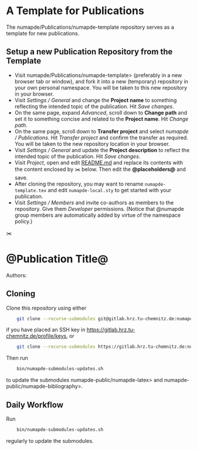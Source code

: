 # A Template for Publications

The numapde/Publications/numapde-template repository serves as a template for new publications.

## Setup a new Publication Repository from the Template
* Visit numapde/Publications/numapde-template> (preferably in a new browser tab or window), and fork it into a new (temporary) repository in your own personal namespace.
You will be taken to this new repository in your browser.
* Visit _Settings / General_ and change the **Project name** to something reflecting the intended topic of the publication.
Hit _Save changes_.
* On the same page, expand _Advanced_, scroll down to **Change path** and set it to something concise and related to the **Project name**.
Hit _Change path_.
* On the same page, scroll down to **Transfer project** and select _numapde / Publications_.
Hit _Transfer project_ and confirm the transfer as required.
You will be taken to the new repository location in your browser.
* Visit _Settings / General_ and update the **Project description** to reflect the intended topic of the publication.
Hit _Save changes_.
* Visit _Project_, open and edit [README.md](README.md) and replace its contents with the content enclosed by :scissors: below. 
Then edit the **@placeholders@** and save.
* After cloning the repository, you may want to rename `numapde-template.tex` and edit `numapde-local.sty` to get started with your publication.
* Visit _Settings / Members_ and invite co-authors as members to the repository.
Give them _Developer_ permissions.
(Notice that @numapde group members are automatically added by virtue of the namespace policy.)

:scissors:
# @Publication Title@
Authors:

## Cloning
Clone this repository using either
```bash
    git clone --recurse-submodules git@gitlab.hrz.tu-chemnitz.de:numapde/Publications/@project-name@.git 
```
if you have placed an SSH key in https://gitlab.hrz.tu-chemnitz.de/profile/keys, or 
```bash
    git clone --recurse-submodules https://gitlab.hrz.tu-chemnitz.de:numapde/Publications/@project-name@.git 
```
Then run 
```bash
    bin/numapde-submodules-updates.sh
```
to update the submodules numapde-public/numapde-latex> and numapde-public/numapde-bibliography>.

## Daily Workflow
Run 
```bash
    bin/numapde-submodules-updates.sh
```
regularly to update the submodules.
